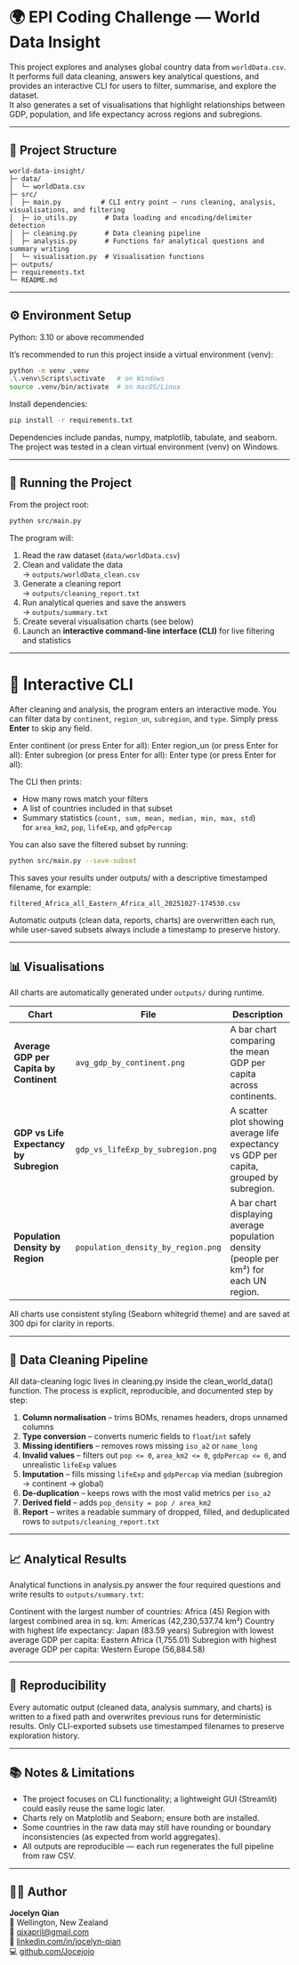# 🌍 EPI Coding Challenge — World Data Insight

This project explores and analyses global country data from `worldData.csv`.  
It performs full data cleaning, answers key analytical questions, and provides an interactive CLI for users to filter, summarise, and explore the dataset.  
It also generates a set of visualisations that highlight relationships between GDP, population, and life expectancy across regions and subregions.

---

## 🧩 Project Structure
```
world-data-insight/
├─ data/
│  └─ worldData.csv
├─ src/
│  ├─ main.py          # CLI entry point – runs cleaning, analysis, visualisations, and filtering
│  ├─ io_utils.py       # Data loading and encoding/delimiter detection
│  ├─ cleaning.py       # Data cleaning pipeline
│  ├─ analysis.py       # Functions for analytical questions and summary writing
│  └─ visualisation.py  # Visualisation functions 
├─ outputs/
├─ requirements.txt
└─ README.md
```

---

## ⚙️ Environment Setup

Python: 3.10 or above recommended

It’s recommended to run this project inside a virtual environment (venv):

```bash
python -m venv .venv
.\.venv\Scripts\activate   # on Windows
source .venv/bin/activate  # on macOS/Linux
```

Install dependencies:
```bash
pip install -r requirements.txt
```

Dependencies include pandas, numpy, matplotlib, tabulate, and seaborn.
The project was tested in a clean virtual environment (venv) on Windows.

---

## 🚀 Running the Project

From the project root:
```bash
python src/main.py
```

The program will:
1. Read the raw dataset (`data/worldData.csv`)
2. Clean and validate the data  
   → `outputs/worldData_clean.csv`
3. Generate a cleaning report  
   → `outputs/cleaning_report.txt`
4. Run analytical queries and save the answers  
   → `outputs/summary.txt`
5. Create several visualisation charts (see below)
6. Launch an **interactive command-line interface (CLI)** for live filtering and statistics

---

# 🧮 Interactive CLI

After cleaning and analysis, the program enters an interactive mode.
You can filter data by `continent`, `region_un`, `subregion`, and `type`.
Simply press **Enter** to skip any field.

Enter continent (or press Enter for all):
Enter region_un (or press Enter for all):
Enter subregion (or press Enter for all):
Enter type (or press Enter for all):


The CLI then prints:
- How many rows match your filters  
- A list of countries included in that subset  
- Summary statistics (`count, sum, mean, median, min, max, std`)  
  for `area_km2`, `pop`, `lifeExp`, and `gdpPercap`

You can also save the filtered subset by running:

```bash
python src/main.py --save-subset
```

This saves your results under outputs/ with a descriptive timestamped filename, for example:

`filtered_Africa_all_Eastern_Africa_all_20251027-174530.csv`


Automatic outputs (clean data, reports, charts) are overwritten each run,
while user-saved subsets always include a timestamp to preserve history.

---

## 📊 Visualisations

All charts are automatically generated under `outputs/` during runtime.

| Chart | File | Description |
|--------|------|-------------|
| **Average GDP per Capita by Continent** | `avg_gdp_by_continent.png` | A bar chart comparing the mean GDP per capita across continents. |
| **GDP vs Life Expectancy by Subregion** | `gdp_vs_lifeExp_by_subregion.png` | A scatter plot showing average life expectancy vs GDP per capita, grouped by subregion. |
| **Population Density by Region** | `population_density_by_region.png` | A bar chart displaying average population density (people per km²) for each UN region. |

All charts use consistent styling (Seaborn whitegrid theme) and are saved at 300 dpi for clarity in reports.

---

## 🧹 Data Cleaning Pipeline

All data-cleaning logic lives in cleaning.py inside the clean_world_data() function.
The process is explicit, reproducible, and documented step by step:

1. **Column normalisation** – trims BOMs, renames headers, drops unnamed columns  
2. **Type conversion** – converts numeric fields to `float`/`int` safely  
3. **Missing identifiers** – removes rows missing `iso_a2` or `name_long`  
4. **Invalid values** – filters out `pop <= 0`, `area_km2 <= 0`, `gdpPercap <= 0`, and unrealistic `lifeExp` values  
5. **Imputation** – fills missing `lifeExp` and `gdpPercap` via median (subregion → continent → global)  
6. **De-duplication** – keeps rows with the most valid metrics per `iso_a2`  
7. **Derived field** – adds `pop_density = pop / area_km2`  
8. **Report** – writes a readable summary of dropped, filled, and deduplicated rows to `outputs/cleaning_report.txt`

---

## 📈 Analytical Results

Analytical functions in analysis.py answer the four required questions and write results to `outputs/summary.txt`:

Continent with the largest number of countries: Africa (45)
Region with largest combined area in sq. km: Americas (42,230,537.74 km²)
Country with highest life expectancy: Japan (83.59 years)
Subregion with lowest average GDP per capita: Eastern Africa (1,755.01)
Subregion with highest average GDP per capita: Western Europe (56,884.58)

---

## 🔁 Reproducibility

Every automatic output (cleaned data, analysis summary, and charts) is written to a fixed path and overwrites previous runs for deterministic results.
Only CLI-exported subsets use timestamped filenames to preserve exploration history.

---

## 📚 Notes & Limitations

- The project focuses on CLI functionality; a lightweight GUI (Streamlit) could easily reuse the same logic later.  
- Charts rely on Matplotlib and Seaborn; ensure both are installed.  
- Some countries in the raw data may still have rounding or boundary inconsistencies (as expected from world aggregates).  
- All outputs are reproducible — each run regenerates the full pipeline from raw CSV.

---

## 👩‍💻 Author

**Jocelyn Qian**  
📍 Wellington, New Zealand  
📧 [qjxapril@gmail.com](mailto:qjxapril@gmail.com)  
🔗 [linkedin.com/in/jocelyn-qian](https://linkedin.com/in/jocelyn-qian)  
💻 [github.com/Jocejojo](https://github.com/Jocejojo)